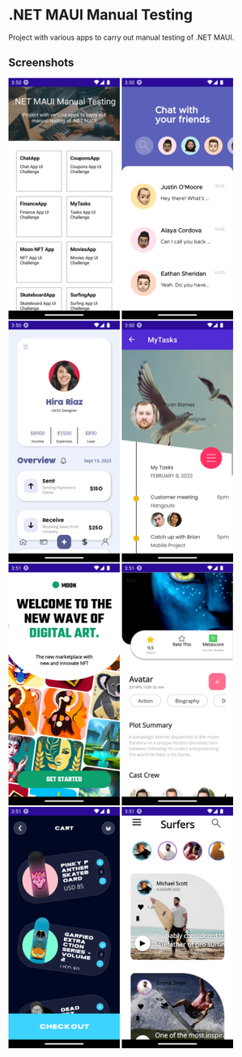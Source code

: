 # .NET MAUI Manual Testing

Project with various apps to carry out manual testing of .NET MAUI.

## Screenshots

<img src="images/dotnet-maui-manual-testing-01.png" width="220"> <img src="images/dotnet-maui-manual-testing-02.png" width="220"> <img src="images/dotnet-maui-manual-testing-03.png" width="220"> <img src="images/dotnet-maui-manual-testing-04.png" width="220"> <img src="images/dotnet-maui-manual-testing-05.png" width="220"> <img src="images/dotnet-maui-manual-testing-06.png" width="220"> <img src="images/dotnet-maui-manual-testing-07.png" width="220"> <img src="images/dotnet-maui-manual-testing-08.png" width="220">